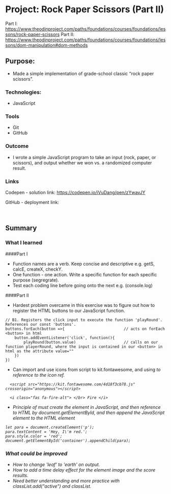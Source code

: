 # Project: Rock Paper Scissors (Part II)
Part I: https://www.theodinproject.com/paths/foundations/courses/foundations/lessons/rock-paper-scissors
Part II: https://www.theodinproject.com/paths/foundations/courses/foundations/lessons/dom-manipulation#dom-methods

## Purpose: 
* Made a simple implementation of grade-school classic “rock paper scissors”. 


### Technologies: 
* JavaScript


### Tools
* Git
* GitHub


### Outcome
* I wrote a simple JavaScript program to take an input (rock, paper, or scissors), and output whether we won vs. a randomized computer result. 


### Links 
Codepen - solution link:
https://codepen.io/iVuDang/pen/zYwavJY

GitHub - deployment link: 

<br />

## Summary

### What I learned
####Part I
* Function names are a verb. Keep concise and descriptive e.g. getS, calcE, createX, checkY. 
* One function - one action. Write a specific function for each specific purpose (segregrate). 
* Test each coding line before going onto the next e.g. (console.log)

####Part II
* Hardest problem overcame in this exercise was to figure out how to register the HTML buttons to our JavaScript function. 
```
// B1. Registers the click input to execute the function 'playRound'. References our const 'buttons'. 
buttons.forEach(button =>{                          // acts on forEach <button> in html
    button.addEventListener('click', function(){    
        playRound(button.value)                     // calls on our function playerRound, where the input is contained in our <button> in html as the attribute value=""
    })
})
```

* Can import and use icons from script to kit.fontawesome, and using <i class=""> to reference to the icon ref.  
``` 
  <script src="https://kit.fontawesome.com/4d18f3cb78.js" crossorigin="anonymous"></script>
    
  <i class="fas fa-fire-alt"> </br> Fire </i>
```

* Principle of must create the element in JavaScript, and then reference to HTML by document.getElementById, and then append the JavaScript element to the HTML element
```
let para = document.createElement('p');
para.textContent = 'Hey, I\'m red.';
para.style.color = 'red';
document.getElementById('container').appendChild(para);
```

### What could be improved
* How to change 'leaf' to 'earth' on output. 
* How to add a time delay effect for the element image and the score results. 
* Need better understanding and more practice with classList.add("active") and classList.

